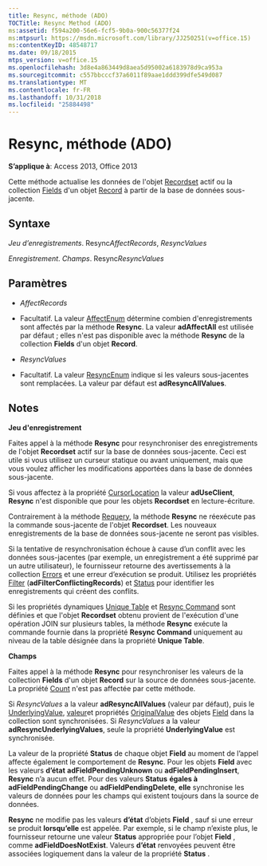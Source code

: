 ```yaml
---
title: Resync, méthode (ADO)
TOCTitle: Resync Method (ADO)
ms:assetid: f594a200-56e6-fcf5-9b0a-900c56377f24
ms:mtpsurl: https://msdn.microsoft.com/library/JJ250251(v=office.15)
ms:contentKeyID: 48548717
ms.date: 09/18/2015
mtps_version: v=office.15
ms.openlocfilehash: 3d8e4a863449d8aea5d95002a6183978d9ca953a
ms.sourcegitcommit: c557bbcccf37a6011f89aae1ddd399dfe549d087
ms.translationtype: MT
ms.contentlocale: fr-FR
ms.lasthandoff: 10/31/2018
ms.locfileid: "25884498"
---
```

# <a name="resync-method-ado"></a>Resync, méthode (ADO)


**S’applique à**: Access 2013, Office 2013



Cette méthode actualise les données de l'objet [Recordset](recordset-object-ado.md) actif ou la collection [Fields](fields-collection-ado.md) d'un objet [Record](record-object-ado.md) à partir de la base de données sous-jacente.

## <a name="syntax"></a>Syntaxe

*Jeu d’enregistrements*. Resync*AffectRecords*, *ResyncValues*

*Enregistrement*. *Champs*. Resync*ResyncValues*

## <a name="parameters"></a>Paramètres

  - *AffectRecords*

  - Facultatif. La valeur [AffectEnum](affectenum.md) détermine combien d'enregistrements sont affectés par la méthode **Resync**. La valeur **adAffectAll** est utilisée par défaut ; elles n'est pas disponible avec la méthode **Resync** de la collection **Fields** d'un objet **Record**.

  - *ResyncValues*

  - Facultatif. La valeur [ResyncEnum](resyncenum.md) indique si les valeurs sous-jacentes sont remplacées. La valeur par défaut est **adResyncAllValues**.

## <a name="remarks"></a>Notes

**Jeu d'enregistrement**

Faites appel à la méthode **Resync** pour resynchroniser des enregistrements de l'objet **Recordset** actif sur la base de données sous-jacente. Ceci est utile si vous utilisez un curseur statique ou avant uniquement, mais que vous voulez afficher les modifications apportées dans la base de données sous-jacente.

Si vous affectez à la propriété [CursorLocation](cursorlocation-property-ado.md) la valeur **adUseClient**, **Resync** n'est disponible que pour les objets **Recordset** en lecture-écriture.

Contrairement à la méthode [Requery](requery-method-ado.md), la méthode **Resync** ne réexécute pas la commande sous-jacente de l'objet **Recordset**. Les nouveaux enregistrements de la base de données sous-jacente ne seront pas visibles.

Si la tentative de resynchronisation échoue à cause d’un conflit avec les données sous-jacentes (par exemple, un enregistrement a été supprimé par un autre utilisateur), le fournisseur retourne des avertissements à la collection [Errors](errors-collection-ado.md) et une erreur d’exécution se produit. Utilisez les propriétés [Filter](filter-property-ado.md) (**adFilterConflictingRecords**) et [Status](status-property-ado-recordset.md) pour identifier les enregistrements qui créent des conflits.

Si les propriétés dynamiques [Unique Table](unique-table-unique-schema-unique-catalog-properties-dynamic-ado.md) et [Resync Command](resync-command-property-dynamic-ado.md) sont définies et que l'objet **Recordset** obtenu provient de l'exécution d'une opération JOIN sur plusieurs tables, la méthode **Resync** exécute la commande fournie dans la propriété **Resync Command** uniquement au niveau de la table désignée dans la propriété **Unique Table**.

**Champs**

Faites appel à la méthode **Resync** pour resynchroniser les valeurs de la collection **Fields** d'un objet **Record** sur la source de données sous-jacente. La propriété [Count](count-property-ado.md) n'est pas affectée par cette méthode.

Si *ResyncValues* a la valeur **adResyncAllValues** (valeur par défaut), puis le [UnderlyingValue](underlyingvalue-property-ado.md), [valeur](value-property-ado.md)et propriétés [OriginalValue](originalvalue-property-ado.md) des objets [Field](field-object-ado.md) dans la collection sont synchronisées. Si *ResyncValues* a la valeur **adResyncUnderlyingValues**, seule la propriété **UnderlyingValue** est synchronisée.

La valeur de la propriété **Status** de chaque objet **Field** au moment de l’appel affecte également le comportement de **Resync**. Pour les objets **Field** avec les valeurs **d’état** **adFieldPendingUnknown** ou **adFieldPendingInsert**, **Resync** n’a aucun effet. Pour des valeurs **Status** **égales à adFieldPendingChange** ou **adFieldPendingDelete**, **elle** synchronise les valeurs de données pour les champs qui existent toujours dans la source de données.

**Resync** ne modifie pas les valeurs **d’état** d’objets **Field** , sauf si une erreur se produit **lorsqu’elle** est appelée. Par exemple, si le champ n’existe plus, le fournisseur retourne une valeur **Status** appropriée pour l’objet **Field** , comme **adFieldDoesNotExist**. Valeurs **d’état** renvoyées peuvent être associées logiquement dans la valeur de la propriété **Status** .

